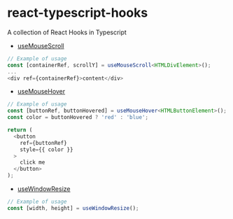 # react-typescript-hooks
A collection of React Hooks in Typescript

* [useMouseScroll](https://gist.github.com/ivanstnsk/e775d28ebd0dff06981cc7b65e2238d9)
```ts
// Example of usage
const [containerRef, scrollY] = useMouseScroll<HTMLDivElement>();
...
<div ref={containerRef}>content</div>
```

* [useMouseHover](https://gist.github.com/ivanstnsk/08339e994662618568b0235d3b517055)
```ts
// Example of usage
const [buttonRef, buttonHovered] = useMouseHover<HTMLButtonElement>();
const color = buttonHovered ? 'red' : 'blue';

return (
  <button
    ref={buttonRef}
    style={{ color }}
  >
    click me
  </button>
);
```

* [useWindowResize](https://gist.github.com/ivanstnsk/c3ba1edf00d07fab9afa3f61a95193a8)
```ts
// Example of usage
const [width, height] = useWindowResize(); 
```
